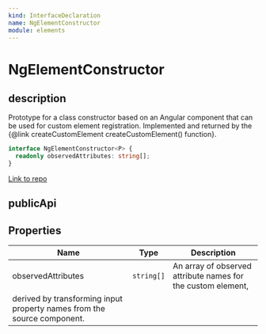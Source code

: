 ```yaml
---
kind: InterfaceDeclaration
name: NgElementConstructor
module: elements
---
```


# NgElementConstructor

## description

Prototype for a class constructor based on an Angular component
that can be used for custom element registration. Implemented and returned
by the {@link createCustomElement createCustomElement() function}.

```ts
interface NgElementConstructor<P> {
  readonly observedAttributes: string[];
}
```

[Link to repo](https://github.com/timdeschryver/angular/blob/master/packages/elements/src/create-custom-element.ts#L23-L35)

## publicApi

## Properties

| Name                                                                    | Type       | Description                                                  |
| ----------------------------------------------------------------------- | ---------- | ------------------------------------------------------------ |
| observedAttributes                                                      | `string[]` | An array of observed attribute names for the custom element, |
| derived by transforming input property names from the source component. |
